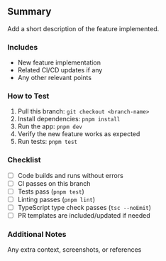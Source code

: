 ## Summary

Add a short description of the feature implemented.

### Includes

- New feature implementation
- Related CI/CD updates if any
- Any other relevant points

### How to Test

1. Pull this branch: `git checkout <branch-name>`
2. Install dependencies: `pnpm install`
3. Run the app: `pnpm dev`
4. Verify the new feature works as expected
5. Run tests: `pnpm test`

### Checklist

- [ ] Code builds and runs without errors
- [ ] CI passes on this branch
- [ ] Tests pass (`pnpm test`)
- [ ] Linting passes (`pnpm lint`)
- [ ] TypeScript type check passes (`tsc --noEmit`)
- [ ] PR templates are included/updated if needed

### Additional Notes

Any extra context, screenshots, or references
